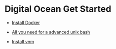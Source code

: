 # Digital Ocean Get Started


- [Install Docker](https://docs.docker.com/engine/install/ubuntu/)

- [All you need for a advanced unix bash](https://github.com/ruyjfs/unix)

- [Install vnm](https://github.com/nvm-sh/nvm)
